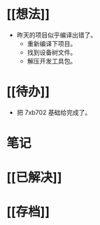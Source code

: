 # [[想法]]
- 昨天的项目似乎编译出错了。
	- 重新编译下项目。
	- 找到设备树文件。
	- 解压开发工具包。
# [[待办]]
- 把 7xb702 基础给完成了。

# 笔记

# [[已解决]]

# [[存档]]